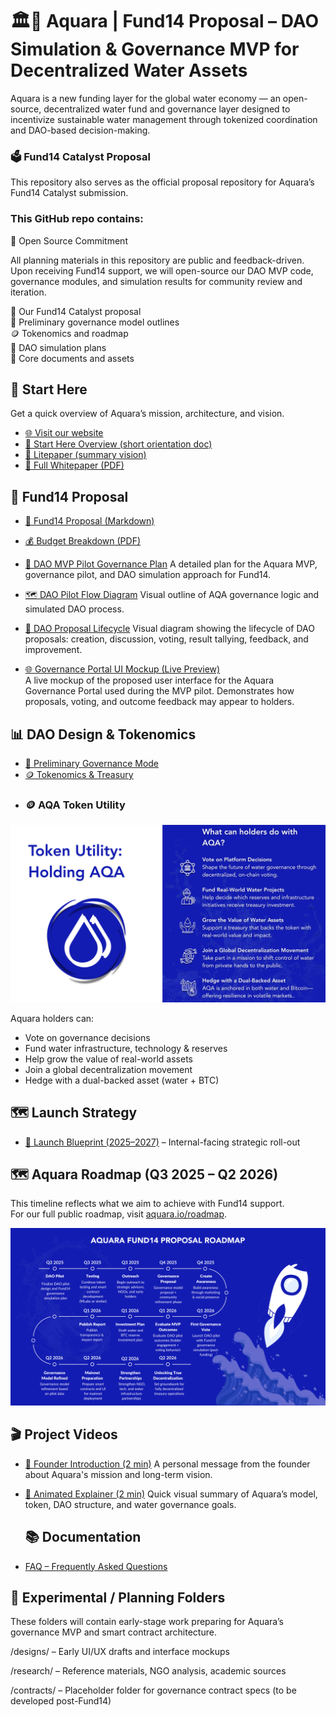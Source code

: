 # 🏛🌊 Aquara | Fund14 Proposal – DAO Simulation & Governance MVP for Decentralized Water Assets

Aquara is a new funding layer for the global water economy — an open-source, decentralized water fund and governance layer designed to incentivize sustainable water management through tokenized coordination and DAO-based decision-making.

### 🗳️ Fund14 Catalyst Proposal
This repository also serves as the official proposal repository for Aquara’s Fund14 Catalyst submission.

### This GitHub repo contains:

🧩 Open Source Commitment  

All planning materials in this repository are public and feedback-driven. Upon receiving Fund14 support, we will open-source our DAO MVP code, governance modules, and simulation results for community review and iteration.

📄 Our Fund14 Catalyst proposal  
🧠 Preliminary governance model outlines  
🪙 Tokenomics and roadmap  
🧪 DAO simulation plans  
📂 Core documents and assets  

## 🔗 Start Here

Get a quick overview of Aquara’s mission, architecture, and vision.

- [🌐 Visit our website](https://aquara.io)
- [🧭 Start Here Overview (short orientation doc)](https://drive.google.com/file/d/1zaSm0HRqofiqqE2vp_2DebN9n7Hu7M7S/view?usp=sharing)
- [📄 Litepaper (summary vision)](https://drive.google.com/file/d/13TNf74iXeh9C9j7FEjtnZ0IoVR_I0A_Z/view?usp=sharing)
- [📘 Full Whitepaper (PDF)](https://drive.google.com/file/d/1EJeiwv_9_CiSVi_LokZL6-zvBADQoVB3/view?usp=sharing)

## 💸 Fund14 Proposal

- [📄 Fund14 Proposal (Markdown)](proposal.md)
- [💰 Budget Breakdown (PDF)](./assets/Aquara_Catalyst_F14_Budget.pdf)
- [🧪 DAO MVP Pilot Governance Plan](https://drive.google.com/file/d/1iE_0KmGDvRxBcBaxtTqjPOkVopvn1iQl/view?usp=sharing)
  A detailed plan for the Aquara MVP, governance pilot, and DAO simulation approach for Fund14.
- [🗺 DAO Pilot Flow Diagram](./assets/DAO_Flow_Diagram.png)
  Visual outline of AQA governance logic and simulated DAO process.
- [🧭 DAO Proposal Lifecycle](./assets/DAO_Proposal_Lifecycle.png)
  Visual diagram showing the lifecycle of DAO proposals: creation, discussion, voting, result tallying, feedback, and improvement.

- [🌐 Governance Portal UI Mockup (Live Preview)](https://app--aquara-governance-84163bcd.base44.app)  
  A live mockup of the proposed user interface for the Aquara Governance Portal used during the MVP pilot. Demonstrates how proposals, voting, and outcome feedback may appear to holders.

## 📊 DAO Design & Tokenomics

- [🧠 Preliminary Governance Mode](https://www.aquara.io/_files/ugd/6d59ef_db50001936c6464db4ebafb342d2f41f.pdf)
- [🪙 Tokenomics & Treasury](https://www.aquara.io/_files/ugd/6d59ef_7a799203d6df4720add4f3ba11807382.pdf)
- ### 🪙 AQA Token Utility

<img src="./assets/aqa-token-utility.png" width="700"/>

Aquara holders can:
- Vote on governance decisions
- Fund water infrastructure, technology & reserves
- Help grow the value of real-world assets
- Join a global decentralization movement
- Hedge with a dual-backed asset (water + BTC)

## 🗺️ Launch Strategy

- [📅 Launch Blueprint (2025–2027)](https://drive.google.com/file/d/1WBg79isRDq532cxkcSPcBF3-ZAY440Pf/view) – Internal-facing strategic roll-out

## 🗺️ Aquara Roadmap (Q3 2025 – Q2 2026)

This timeline reflects what we aim to achieve with Fund14 support.  
For our full public roadmap, visit [aquara.io/roadmap](https://www.aquara.io/roadmap).

![Aquara Roadmap](./assets/roadmap-2025-2026.png)

## 🎬 Project Videos

- [🔹 Founder Introduction (2 min)](https://www.youtube.com/watch?v=ChHVROUFp8g)
  A personal message from the founder about Aquara's mission and long-term vision.

- [🔹 Animated Explainer (2 min)](https://www.youtube.com/watch?v=ZFZ48x9umt8)
  Quick visual summary of Aquara’s model, token, DAO structure, and water governance goals.

  ## 📚 Documentation

- [FAQ – Frequently Asked Questions](faq.md)

## 🧪 Experimental / Planning Folders

These folders will contain early-stage work preparing for Aquara’s governance MVP and smart contract architecture.

/designs/ – Early UI/UX drafts and interface mockups

/research/ – Reference materials, NGO analysis, academic sources

/contracts/ – Placeholder folder for governance contract specs (to be developed post-Fund14)
